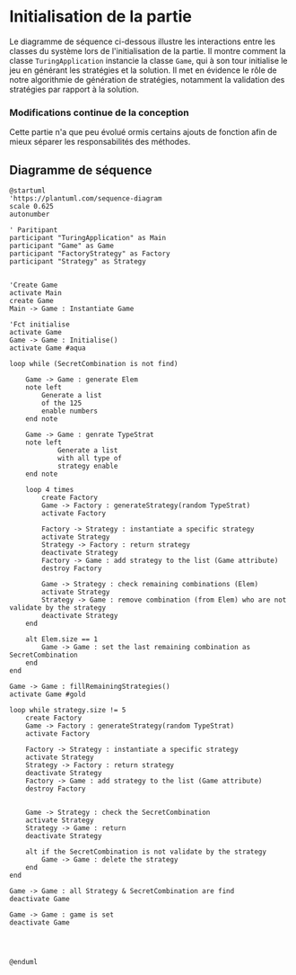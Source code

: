 # Initialisation de la partie

<primary-label ref="diagram"/>

Le diagramme de séquence ci-dessous illustre les interactions entre les classes du système lors de l'initialisation de la partie. Il montre comment la classe `TuringApplication` instancie la classe `Game`, qui à son tour initialise le jeu en générant les stratégies et la solution.
Il met en évidence le rôle de notre algorithmie de génération de stratégies, notamment la validation des stratégies par rapport à la solution.

### Modifications continue de la conception

Cette partie n'a que peu évolué ormis certains ajouts de fonction afin de mieux séparer les responsabilités des méthodes.

## Diagramme de séquence

<secondary-label ref="comportemental"/>

```plantuml
@startuml
'https://plantuml.com/sequence-diagram
scale 0.625
autonumber

' Paritipant
participant "TuringApplication" as Main
participant "Game" as Game
participant "FactoryStrategy" as Factory
participant "Strategy" as Strategy


'Create Game
activate Main
create Game
Main -> Game : Instantiate Game

'Fct initialise
activate Game
Game -> Game : Initialise()
activate Game #aqua

loop while (SecretCombination is not find)

    Game -> Game : generate Elem
    note left
        Generate a list
        of the 125
        enable numbers
    end note

    Game -> Game : genrate TypeStrat
    note left
            Generate a list
            with all type of
            strategy enable
    end note

    loop 4 times
        create Factory
        Game -> Factory : generateStrategy(random TypeStrat)
        activate Factory

        Factory -> Strategy : instantiate a specific strategy
        activate Strategy
        Strategy -> Factory : return strategy
        deactivate Strategy
        Factory -> Game : add strategy to the list (Game attribute)
        destroy Factory

        Game -> Strategy : check remaining combinations (Elem)
        activate Strategy
        Strategy -> Game : remove combination (from Elem) who are not validate by the strategy
        deactivate Strategy
    end

    alt Elem.size == 1
        Game -> Game : set the last remaining combination as SecretCombination
    end
end

Game -> Game : fillRemainingStrategies()
activate Game #gold

loop while strategy.size != 5
    create Factory
    Game -> Factory : generateStrategy(random TypeStrat)
    activate Factory

    Factory -> Strategy : instantiate a specific strategy
    activate Strategy
    Strategy -> Factory : return strategy
    deactivate Strategy
    Factory -> Game : add strategy to the list (Game attribute)
    destroy Factory


    Game -> Strategy : check the SecretCombination
    activate Strategy
    Strategy -> Game : return
    deactivate Strategy

    alt if the SecretCombination is not validate by the strategy
        Game -> Game : delete the strategy
    end
end

Game -> Game : all Strategy & SecretCombination are find
deactivate Game

Game -> Game : game is set
deactivate Game




@enduml
```


